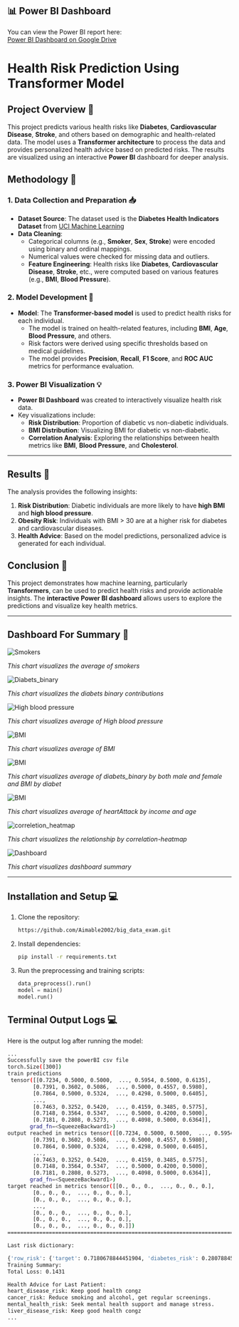 ## 📊 Power BI Dashboard

You can view the Power BI report here:  
[Power BI Dashboard on Google Drive](https://drive.google.com/file/d/1f9tJoaxXQJvSwOdzeFRTG5yaW2eIgIad/view?usp=sharing)


# Health Risk Prediction Using Transformer Model

## Project Overview 📝

This project predicts various health risks like **Diabetes**, **Cardiovascular Disease**, **Stroke**, and others based on demographic and health-related data. The model uses a **Transformer architecture** to process the data and provides personalized health advice based on predicted risks. The results are visualized using an interactive **Power BI** dashboard for deeper analysis.

## Methodology 🔧

### 1. **Data Collection and Preparation** 📥

- **Dataset Source**: The dataset used is the **Diabetes Health Indicators Dataset** from [UCI Machine Learning](https://archive.ics.uci.edu/dataset/891/cdc+diabetes+health+indicators)
- **Data Cleaning**: 
    - Categorical columns (e.g., **Smoker**, **Sex**, **Stroke**) were encoded using binary and ordinal mappings.
    - Numerical values were checked for missing data and outliers.
    - **Feature Engineering**: Health risks like **Diabetes**, **Cardiovascular Disease**, **Stroke**, etc., were computed based on various features (e.g., **BMI**, **Blood Pressure**).
  
### 2. **Model Development** 🧠

- **Model**: The **Transformer-based model** is used to predict health risks for each individual.
    - The model is trained on health-related features, including **BMI**, **Age**, **Blood Pressure**, and others.
    - Risk factors were derived using specific thresholds based on medical guidelines.
    - The model provides **Precision**, **Recall**, **F1 Score**, and **ROC AUC** metrics for performance evaluation.
  
### 3. **Power BI Visualization** 💡

- **Power BI Dashboard** was created to interactively visualize health risk data.
- Key visualizations include:
  - **Risk Distribution**: Proportion of diabetic vs non-diabetic individuals.
  - **BMI Distribution**: Visualizing BMI for diabetic vs non-diabetic.
  - **Correlation Analysis**: Exploring the relationships between health metrics like **BMI**, **Blood Pressure**, and **Cholesterol**.

---

## **Results** 🎯

The analysis provides the following insights:
1. **Risk Distribution**: Diabetic individuals are more likely to have **high BMI** and **high blood pressure**.
2. **Obesity Risk**: Individuals with BMI > 30 are at a higher risk for diabetes and cardiovascular diseases.
3. **Health Advice**: Based on the model predictions, personalized advice is generated for each individual.

## **Conclusion** 🏁

This project demonstrates how machine learning, particularly **Transformers**, can be used to predict health risks and provide actionable insights. The **interactive Power BI dashboard** allows users to explore the predictions and visualize key health metrics.

---

## **Dashboard For Summary** 📸

![Smokers](https://raw.githubusercontent.com/Aimable2002/big_data_exam/main/smokers.png)

*This chart visualizes the average of smokers*

![Diabets_binary](https://raw.githubusercontent.com/Aimable2002/big_data_exam/main/Diabetes_binary.png)

*This chart visualizes the diabets binary contributions*

![High blood pressure](https://raw.githubusercontent.com/Aimable2002/big_data_exam/main/HighBP.png)

*This chart visualizes average of High blood pressure*

![BMI](https://raw.githubusercontent.com/Aimable2002/big_data_exam/main/BMI.png)

*This chart visualizes average of BMI*

![BMI](https://raw.githubusercontent.com/Aimable2002/big_data_exam/main/Diabets_binary.png)

*This chart visualizes average of diabets_binary by both male and female and BMI by diabet*

![BMI](https://raw.githubusercontent.com/Aimable2002/big_data_exam/main/Heart.png)

*This chart visualizes average of heartAttack by income and age*

![correletion_heatmap](https://raw.githubusercontent.com/Aimable2002/big_data_exam/main/Correlation_Heatmap.png)

*This chart visualizes the relationship by correlation-heatmap*

![Dashboard](https://raw.githubusercontent.com/Aimable2002/big_data_exam/main/dashboard.png)

*This chart visualizes dashboard summary*

---

## **Installation and Setup** 💻

1. Clone the repository:
    ```bash
    https://github.com/Aimable2002/big_data_exam.git
    ```
2. Install dependencies:
    ```bash
    pip install -r requirements.txt
    ```
3. Run the preprocessing and training scripts:
    ```python
    data_preprocess().run()
    model = main()
    model.run()
    ```

## **Terminal Output Logs** 💻

Here is the output log after running the model:

```bash
...
Successfully save the powerBI csv file
torch.Size([300])
train predictions
 tensor([[0.7234, 0.5000, 0.5000,  ..., 0.5954, 0.5000, 0.6135],
        [0.7391, 0.3602, 0.5086,  ..., 0.5000, 0.4557, 0.5980],
        [0.7864, 0.5000, 0.5324,  ..., 0.4298, 0.5000, 0.6405],
        ...,
        [0.7463, 0.3252, 0.5420,  ..., 0.4159, 0.3485, 0.5775],
        [0.7148, 0.3564, 0.5347,  ..., 0.5000, 0.4200, 0.5000],
        [0.7181, 0.2808, 0.5273,  ..., 0.4098, 0.5000, 0.6364]],
       grad_fn=<SqueezeBackward1>)
output reached in metrics tensor([[0.7234, 0.5000, 0.5000,  ..., 0.5954, 0.5000, 0.6135],
        [0.7391, 0.3602, 0.5086,  ..., 0.5000, 0.4557, 0.5980],
        [0.7864, 0.5000, 0.5324,  ..., 0.4298, 0.5000, 0.6405],
        ...,
        [0.7463, 0.3252, 0.5420,  ..., 0.4159, 0.3485, 0.5775],
        [0.7148, 0.3564, 0.5347,  ..., 0.5000, 0.4200, 0.5000],
        [0.7181, 0.2808, 0.5273,  ..., 0.4098, 0.5000, 0.6364]],
       grad_fn=<SqueezeBackward1>)
target reached in metrics tensor([[0., 0., 0.,  ..., 0., 0., 0.],
        [0., 0., 0.,  ..., 0., 0., 0.],
        [0., 0., 0.,  ..., 0., 0., 0.],
        ...,
        [0., 0., 0.,  ..., 0., 0., 0.],
        [0., 0., 0.,  ..., 0., 0., 0.],
        [0., 0., 0.,  ..., 0., 0., 0.]])
====================================================================================================

Last risk dictionary:

{'row_risk': {'target': 0.7180678844451904, 'diabetes_risk': 0.28078845143318176, 'heart_disease_risk': 0.5273335576057434, 'cancer_risk': 0.8171169757843018, 'ckd_risk': 0.28835317492485046, 'stroke_risk': 0.4325588345527649, 'obesity_risk': 0.4098053574562073, 'mental_health_risk': 0.5, 'liver_disease_risk': 0.6364028453826904}, 'combined_risk': 0.5122696757316589, 'status': 1, 'precision': 0.5, 'recall': 0.3333333333333333, 'f1_score': 0.4}
Training Summary:
Total Loss: 0.1431

Health Advice for Last Patient:
heart_disease_risk: Keep good health congz
cancer_risk: Reduce smoking and alcohol, get regular screenings.
mental_health_risk: Seek mental health support and manage stress.
liver_disease_risk: Keep good health congz
...
